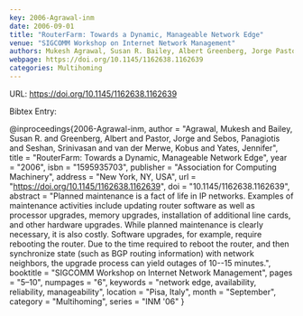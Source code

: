 ```yaml
---
key: 2006-Agrawal-inm
date: 2006-09-01
title: "RouterFarm: Towards a Dynamic, Manageable Network Edge"
venue: "SIGCOMM Workshop on Internet Network Management"
authors: Mukesh Agrawal, Susan R. Bailey, Albert Greenberg, Jorge Pastor, Panagiotis Sebos, Srinivasan Seshan, Kobus Merwe and Jennifer Yates
webpage: https://doi.org/10.1145/1162638.1162639
categories: Multihoming
---
```


URL: https://doi.org/10.1145/1162638.1162639

Bibtex Entry:

@inproceedings{2006-Agrawal-inm,
    author = "Agrawal, Mukesh and Bailey, Susan R. and Greenberg, Albert and Pastor, Jorge and Sebos, Panagiotis and Seshan, Srinivasan and van der Merwe, Kobus and Yates, Jennifer",
    title = "RouterFarm: Towards a Dynamic, Manageable Network Edge",
    year = "2006",
    isbn = "1595935703",
    publisher = "Association for Computing Machinery",
    address = "New York, NY, USA",
    url = "https://doi.org/10.1145/1162638.1162639",
    doi = "10.1145/1162638.1162639",
    abstract = "Planned maintenance is a fact of life in IP networks. Examples of maintenance activities include updating router software as well as processor upgrades, memory upgrades, installation of additional line cards, and other hardware upgrades. While planned maintenance is clearly necessary, it is also costly. Software upgrades, for example, require rebooting the router. Due to the time required to reboot the router, and then synchronize state (such as BGP routing information) with network neighbors, the upgrade process can yield outages of 10--15 minutes.",
    booktitle = "SIGCOMM Workshop on Internet Network Management",
    pages = "5–10",
    numpages = "6",
    keywords = "network edge, availability, reliability, manageability",
    location = "Pisa, Italy",
    month = "September",
    category = "Multihoming",
    series = "INM '06"
}

